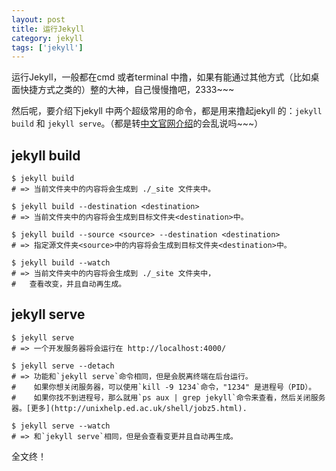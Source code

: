 ```yaml
---
layout: post
title: 运行Jekyll
category: jekyll
tags: ['jekyll']
---
```



运行Jekyll，一般都在cmd 或者terminal 中撸，如果有能通过其他方式（比如桌面快捷方式之类的）整的大神，自己慢慢撸吧，2333~~~

然后呢，要介绍下jekyll 中两个超级常用的命令，都是用来撸起jekyll 的：`jekyll build` 和 `jekyll serve`。（都是转[中文官网介绍](http://jekyllcn.com/docs/usage/)的会乱说吗~~~）

## jekyll build

	$ jekyll build
	# => 当前文件夹中的内容将会生成到 ./_site 文件夹中。

	$ jekyll build --destination <destination>
	# => 当前文件夹中的内容将会生成到目标文件夹<destination>中。

	$ jekyll build --source <source> --destination <destination>
	# => 指定源文件夹<source>中的内容将会生成到目标文件夹<destination>中。

	$ jekyll build --watch
	# => 当前文件夹中的内容将会生成到 ./_site 文件夹中，
	#   查看改变，并且自动再生成。


## jekyll serve

	$ jekyll serve
	# => 一个开发服务器将会运行在 http://localhost:4000/
	
	$ jekyll serve --detach
	# => 功能和`jekyll serve`命令相同，但是会脱离终端在后台运行。
	#    如果你想关闭服务器，可以使用`kill -9 1234`命令，"1234" 是进程号（PID）。
	#    如果你找不到进程号，那么就用`ps aux | grep jekyll`命令来查看，然后关闭服务器。[更多](http://unixhelp.ed.ac.uk/shell/jobz5.html).
	
	$ jekyll serve --watch
	# => 和`jekyll serve`相同，但是会查看变更并且自动再生成。


全文终！